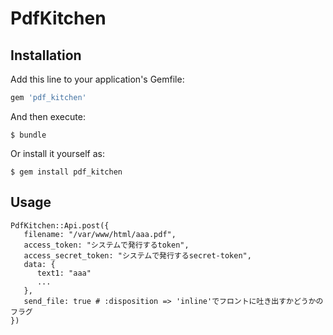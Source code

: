 # PdfKitchen

## Installation

Add this line to your application's Gemfile:

```ruby
gem 'pdf_kitchen'
```

And then execute:

    $ bundle

Or install it yourself as:

    $ gem install pdf_kitchen

## Usage

```
PdfKitchen::Api.post({
   filename: "/var/www/html/aaa.pdf",
   access_token: "システムで発行するtoken",
   access_secret_token: "システムで発行するsecret-token",
   data: {
      text1: "aaa"
      ... 
   },
   send_file: true # :disposition => 'inline'でフロントに吐き出すかどうかのフラグ
})
```
